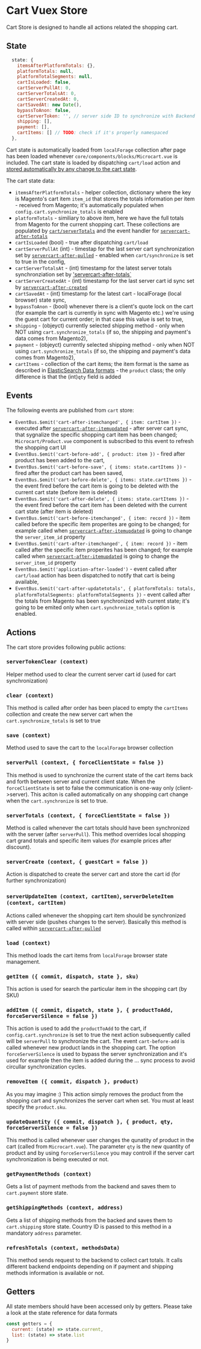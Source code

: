 # Cart Vuex Store

Cart Store is designed to handle all actions related the shopping cart.

## State

```js
  state: {
    itemsAfterPlatformTotals: {},
    platformTotals: null,
    platformTotalSegments: null,
    cartIsLoaded: false,
    cartServerPullAt: 0,
    cartServerTotalsAt: 0,
    cartServerCreatedAt: 0,
    cartSavedAt: new Date(),
    bypassToAnon: false,
    cartServerToken: '', // server side ID to synchronize with Backend (for example Magento)
    shipping: [],
    payment: [],
    cartItems: [] // TODO: check if it's properly namespaced
  },
```

Cart state is automatically loaded from `localForage` collection after page has been loaded whenever `core/components/blocks/Microcart.vue` is included. The cart state is loaded by dispatching `cart/load` action and [stored automatically by any change to the cart state](https://github.com/DivanteLtd/vue-storefront/blob/c43b2966a9ae10661e5a62b10445403ed9789b32/core/store/index.js#L118).

The cart state data:

- `itemsAfterPlatformTotals` - helper collection, dictionary where the key is Magento's cart item `item_id` that stores the totals information per item - received from Magento; it's automatically populated when `config.cart.synchronize_totals` is enabled
- `platformTotals` - similiary to above item, here we have the full totals from Magento for the current shopping cart. These collections are populated by [`cart/serverTotals`](https://github.com/DivanteLtd/vue-storefront/blob/c43b2966a9ae10661e5a62b10445403ed9789b32/core/store/modules/cart/actions.js#L49) and the event handler for [`servercart-after-totals`](https://github.com/DivanteLtd/vue-storefront/blob/c43b2966a9ae10661e5a62b10445403ed9789b32/core/store/modules/cart/index.js#L30)
- `cartIsLoaded` (bool) - true after dispatching `cart/load`
- `cartServerPullAt` (int) - timestap for the last server cart synchronization set by [`servercart-after-pulled`](https://github.com/DivanteLtd/vue-storefront/blob/c43b2966a9ae10661e5a62b10445403ed9789b32/core/store/modules/cart/index.js#L45) - enabled when `cart/synchronize` is set to true in the config,
- `cartServerTotalsAt` - (int) timestamp for the latest server totals synchronziation set by ['servercart-after-totals`](https://github.com/DivanteLtd/vue-storefront/blob/c43b2966a9ae10661e5a62b10445403ed9789b32/core/store/modules/cart/index.js#L30)
- `cartServerCreatedAt` - (int) timestamp for the last server cart id sync set by [`servercart-after-created`](https://github.com/DivanteLtd/vue-storefront/blob/c43b2966a9ae10661e5a62b10445403ed9789b32/core/store/modules/cart/index.js#L8)
- `cartSavedAt` - (int) timestamp for the latest cart - localForage (local browser) state sync,
- `bypassToAnon` - (bool) whenever there is a client's quote lock on the cart (for example the cart is currently in sync with Magento etc.) we're using the guest cart for current order; in that case this value is set to true,
- `shipping` - (objeyct) currently selected shipping method - only when NOT using `cart.synchronize_totals` (if so, the shipping and payment's data comes from Magento2),
- `payment` - (objeyct) currently selected shipping method - only when NOT using `cart.synchronize_totals` (if so, the shipping and payment's data comes from Magento2),
- `cartItems` - collection of the cart items; the item format is the same as described in [ElasticSearch Data formats](https://github.com/DivanteLtd/vue-storefront/blob/master/doc/ElasticSearch%20data%20formats.md) - the `product` class; the only difference is that the (int)`qty` field is added

## Events

The following events are published from `cart` store:

- `EventBus.$emit('cart-after-itemchanged', { item: cartItem })` - executed after [`servercart-after-itemupdated`](https://github.com/DivanteLtd/vue-storefront/blob/c43b2966a9ae10661e5a62b10445403ed9789b32/core/store/modules/cart/index.js#L108) - after server cart sync, that sygnalize the specific shopping cart item has been changed; `Microcart/Product.vue` component is subscribed to this event to refresh the shopping cart UI
- `EventBus.$emit('cart-before-add', { product: item })` - fired after product has been added to the cart,
- `EventBus.$emit('cart-before-save', { items: state.cartItems })` - fired after the product cart has been saved,
- `EventBus.$emit('cart-before-delete', { items: state.cartItems })` - the event fired before the cart item is going to be deleted with the current cart state (before item is deleted)
- `EventBus.$emit('cart-after-delete', { items: state.cartItems })` - the event fired before the cart item has been deleted with the current cart state (after item is deleted)
- `EventBus.$emit('cart-before-itemchanged', { item: record })` - item called before the specific item properites are going to be changed; for example called when [`servercart-after-itemupdated`](https://github.com/DivanteLtd/vue-storefront/blob/c43b2966a9ae10661e5a62b10445403ed9789b32/core/store/modules/cart/index.js#L108)  is going to change the `server_item_id` property
- `EventBus.$emit('cart-after-itemchanged', { item: record })` - item called after the specific item properites has been changed; for example called when [`servercart-after-itemupdated`](https://github.com/DivanteLtd/vue-storefront/blob/c43b2966a9ae10661e5a62b10445403ed9789b32/core/store/modules/cart/index.js#L108)  is going to change the `server_item_id` property
- `EventBus.$emit('application-after-loaded')` - event called after `cart/load` action has been dispatched to notify that cart is being available,
- `EventBus.$emit('cart-after-updatetotals', { platformTotals: totals, platformTotalSegments: platformTotalSegments })` - event called after the totals from Magento has been synchronized with current state; it's going to be emited only when `cart.synchronize_totals` option is enabled.


## Actions 

The cart store provides following public actions:

### `serverTokenClear (context)`
Helper method used to clear the current server cart id (used for cart synchronization)

### `clear (context)`
This method is called after order has been placed to empty the `cartItems` collection and create the new server cart when the `cart.synchronize_totals` is set to true

### `save (context)`
Method used to save the cart to the `localForage` browser collection

### `serverPull (context, { forceClientState = false })` 
This method is used to synchronize the current state of the cart items back and forth between server and current client state. When the `forceClientState` is set to false the communication is one-way only (client->server). This aciton is called automatically on any shopping cart change when the `cart.synchronize` is set to true.

### `serverTotals (context, { forceClientState = false })`
Method is called whenever the cart totals should have been synchronized with the server (after `serverPull`). This method overrides local shopping cart grand totals and specific item values (for example prices after discount).

### `serverCreate (context, { guestCart = false })`
Action is dispatched to create the server cart and store the cart id (for further synchronization)

### `serverUpdateItem (context, cartItem)`, `serverDeleteItem (context, cartItem)` 
Actions called whenever the shopping cart item should be synchronized with server side (pushes changes to the server). Basically this method is called within [`servercart-after-pulled`](https://github.com/DivanteLtd/vue-storefront/blob/c43b2966a9ae10661e5a62b10445403ed9789b32/core/store/modules/cart/index.js#L45)

### `load (context)`
This method loads the cart items from `localForage` browser state management.

### `getItem ({ commit, dispatch, state }, sku)`
This action is used for search the particular item in the shopping cart (by SKU)

### `addItem ({ commit, dispatch, state }, { productToAdd, forceServerSilence = false })`
This action is used to add the `productToAdd` to the cart, if `config.cart.synchronize` is set to true the next action subsequently called will be `serverPull` to synchronize the cart. The event `cart-before-add` is called whenever new product lands in the shopping cart. The option `forceServerSilence` is used to bypass the server synchronization and it's used for example then the item is added during the ... sync process to avoid circullar synchronization cycles.

### `removeItem ({ commit, dispatch }, product)`
As you may imagine :) This action simply removes the product from the shopping cart and synchronizes the server cart when set. You must at least specify the `product.sku`.

### `updateQuantity ({ commit, dispatch }, { product, qty, forceServerSilence = false })`
This method is called whenever user changes the qunatity of product in the cart (called from `Microcart.vue`). The parameter `qty` is the new quantity of product and by using `forceServerSilence` you may controll if the server cart synchronization is being executed or not.

### `getPaymentMethods (context)`
Gets a list of payment methods from the backend and saves them to `cart.payment` store state. 

### `getShippingMethods (context, address)`
Gets a list of shipping methods from the backed and saves them to `cart.shipping` store state. Country ID is passed to this method in a mandatory `address` parameter.

### `refreshTotals (context, methodsData)`
This method sends request to the backend to collect cart totals. It calls different backend endpoints depending on if payment and shipping methods information is available or not.

## Getters 

All state members should have been accessed only by getters. Please take a look at the state reference for data formats

```js
const getters = {
  current: (state) => state.current,
  list: (state) => state.list
}
```